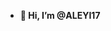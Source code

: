- **👋 Hi, I’m @ALEYI17**
<!---
ALEYI17/ALEYI17 is a ✨ special ✨ repository because its `README.md` (this file) appears on your GitHub profile.
You can click the Preview link to take a look at your changes.
--->
